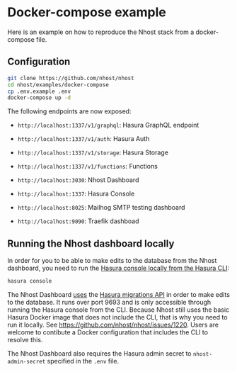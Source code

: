 # Docker-compose example

Here is an example on how to reproduce the Nhost stack from a docker-compose file.

## Configuration

```sh
git clone https://github.com/nhost/nhost
cd nhost/examples/docker-compose
cp .env.example .env
docker-compose up -d
```

The following endpoints are now exposed:

- `http://localhost:1337/v1/graphql`: Hasura GraphQL endpoint
- `http://localhost:1337/v1/auth`: Hasura Auth
- `http://localhost:1337/v1/storage`: Hasura Storage
- `http://localhost:1337/v1/functions`: Functions

- `http://localhost:3030`: Nhost Dashboard
- `http://localhost:1337`: Hasura Console
- `http://localhost:8025`: Mailhog SMTP testing dashboard
- `http://localhost:9090`: Traefik dashboad

## Running the Nhost dashboard locally

In order for you to be able to make edits to the database from the Nhost dashboard, you need to run the [Hasura console locally from the Hasura CLI](https://hasura.io/docs/latest/hasura-cli/commands/hasura_console/):

```sh
hasura console
```

The Nhost Dashboard [uses](https://github.com/nhost/nhost/discussions/2398) the [Hasura migrations API](https://hasura.io/docs/latest/hasura-cli/commands/hasura_console/#options) in order to make edits to the database. It runs over port 9693 and is only accessible through running the Hasura console from the CLI. Because Nhost still uses the basic Hasura Docker image that does not include the CLI, that is why you need to run it locally. See https://github.com/nhost/nhost/issues/1220. Users are welcome to contibute a Docker configuration that includes the CLI to resolve this.

The Nhost Dashboard also requires the Hasura admin secret to `nhost-admin-secret` specified in the `.env` file.
